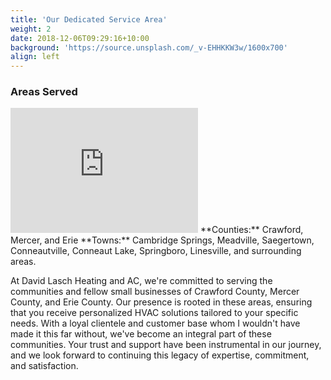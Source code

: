 ```yaml
---
title: 'Our Dedicated Service Area'
weight: 2
date: 2018-12-06T09:29:16+10:00
background: 'https://source.unsplash.com/_v-EHHKKW3w/1600x700'
align: left
---
```


### Areas Served
<iframe src="https://www.google.com/maps/embed?pb=!1m18!1m12!1m3!1d381509.2484390479!2d-80.34663976067917!3d41.66565812270505!2m3!1f0!2f0!3f0!3m2!1i1024!2i768!4f13.1!3m3!1m2!1s0x8832f1229eb3bfef%3A0x818c7979d7a098d8!2sCrawford+County%2C+PA!5e0!3m2!1sen!2sus!4v1523127017100" width="300" height="200" frameborder="0" style="border:0" allowfullscreen=""></iframe>
**Counties:** Crawford, Mercer, and Erie
**Towns:** Cambridge Springs, Meadville, Saegertown, Conneautville, Conneaut Lake, Springboro, Linesville, and surrounding areas.

At David Lasch Heating and AC, we're committed to serving the communities and fellow small businesses of Crawford County, Mercer County, and Erie County. Our presence is rooted in these areas, ensuring that you receive personalized HVAC solutions tailored to your specific needs. With a loyal clientele and customer base whom I wouldn't have made it this far without, we've become an integral part of these communities. Your trust and support have been instrumental in our journey, and we look forward to continuing this legacy of expertise, commitment, and satisfaction.
